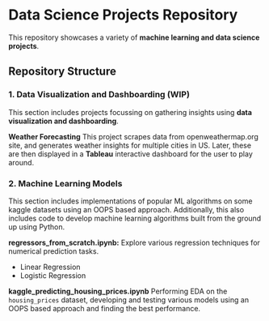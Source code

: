 
# Data Science Projects Repository

This repository showcases a variety of **machine learning and data science projects**.

## Repository Structure

### 1. Data Visualization and Dashboarding (WIP)
This section includes projects focussing on gathering insights using **data visualization and dashboarding**. 

**Weather Forecasting**
This project scrapes data from openweathermap.org site, and generates weather insights for multiple cities in US. 
Later, these are then displayed in a **Tableau** interactive dashboard for the user to play around.

### 2. Machine Learning Models
This section includes implementations of popular ML algorithms on some kaggle datasets using an OOPS based approach.
Additionally, this also includes code to develop machine learning algorithms built from the ground up using Python.

**regressors_from_scratch.ipynb:** Explore various regression techniques for numerical prediction tasks.
- Linear Regression  
- Logistic Regression

**kaggle_predicting_housing_prices.ipynb** Performing EDA on the `housing_prices` dataset, developing and testing various models using an OOPS based approach and finding the best performance.